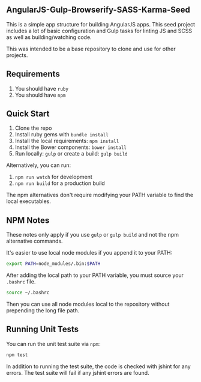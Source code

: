 ## AngularJS-Gulp-Browserify-SASS-Karma-Seed

This is a simple app structure for building AngularJS apps. This seed project
includes a lot of basic configuration and Gulp tasks for linting JS and SCSS
as well as building/watching code.

This was intended to be a base repository to clone and use for other projects.

## Requirements

1. You should have `ruby`
1. You should have `npm`

## Quick Start

1. Clone the repo
1. Install ruby gems with `bundle install`
1. Install the local requirements: `npm install`
1. Install the Bower components: `bower install`
1. Run locally: `gulp` or create a build: `gulp build`

Alternatively, you can run:

1. `npm run watch` for development
1. `npm run build` for a production build

The npm alternatives don't require modifying your PATH variable to find
the local executables.

## NPM Notes

These notes only apply if you use `gulp` or `gulp build` and not the npm
alternative commands.

It's easier to use local node modules if you append it to your PATH:

```bash
export PATH=node_modules/.bin:$PATH
```

After adding the local path to your PATH variable, you must source your
`.bashrc` file.

```bash
source ~/.bashrc
```

Then you can use all node modules local to the repository without prepending
the long file path.

## Running Unit Tests

You can run the unit test suite via `npm`:

```bash
npm test
```

In addition to running the test suite, the code is checked with jshint for any
errors. The test suite will fail if any jshint errors are found.
